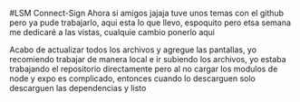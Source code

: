 #LSM Connect-Sign
Ahora si amigos jajaja tuve unos temas con el github pero ya pude trabajarlo, aqui esta lo que llevo, espoquito pero etsa semana me dedicaré a las vistas, cualquie cambio ponerlo aqui

Acabo de actualizar todos los archivos y agregue las pantallas, yo recomiendo trabajar de manera local e ir subiendo los archivos, yo estaba trabajando el repositorio directamente pero al no cargar los modulos de node y expo es complicado, entonces cuando lo descarguen solo descarguen las dependencias y listo

